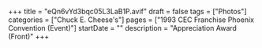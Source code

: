 +++
title = "eQn6vYd3bqc05L3LaB1P.avif"
draft = false
tags = ["Photos"]
categories = ["Chuck E. Cheese's"]
pages = ["1993 CEC Franchise Phoenix Convention (Event)"]
startDate = ""
description = "Appreciation Award (Front)"
+++
